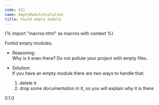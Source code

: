 ```yaml
---
code: 411
name: EmptyModuleViolation
title: Found empty module
---
```


{% import "macros.html" as macros with context %}

Forbid empty modules.

  - Reasoning:  
    Why is it even there? Do not pollute your project with empty files.

  - Solution:  
    If you have an empty module there are two ways to handle that:
    
    1.  delete it
    2.  drop some documentation in it, so you will explain why it is
        there

<div class="versionadded">

0.1.0

</div>